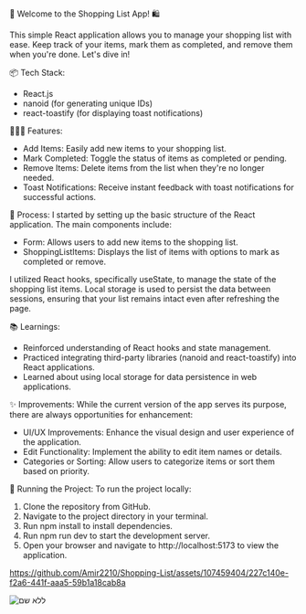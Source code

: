 🎉 Welcome to the Shopping List App! 🛍️

This simple React application allows you to manage your shopping list with ease. Keep track of your items, mark them as completed, and remove them when you're done. Let's dive in!

📦 Tech Stack:
* React.js
* nanoid (for generating unique IDs)
* react-toastify (for displaying toast notifications)

👩🏽‍🍳 Features:
* Add Items: Easily add new items to your shopping list.
* Mark Completed: Toggle the status of items as completed or pending.
* Remove Items: Delete items from the list when they're no longer needed.
* Toast Notifications: Receive instant feedback with toast notifications for successful actions.

💭 Process:
I started by setting up the basic structure of the React application. The main components include:

* Form: Allows users to add new items to the shopping list.
* ShoppingListItems: Displays the list of items with options to mark as completed or remove.

I utilized React hooks, specifically useState, to manage the state of the shopping list items. Local storage is used to persist the data between sessions, ensuring that your list remains intact even after refreshing the page.

📚 Learnings:
* Reinforced understanding of React hooks and state management.
* Practiced integrating third-party libraries (nanoid and react-toastify) into React applications.
* Learned about using local storage for data persistence in web applications.

✨ Improvements:
While the current version of the app serves its purpose, there are always opportunities for enhancement:

* UI/UX Improvements: Enhance the visual design and user experience of the application.
* Edit Functionality: Implement the ability to edit item names or details.
* Categories or Sorting: Allow users to categorize items or sort them based on priority.

🚦 Running the Project: To run the project locally:

1. Clone the repository from GitHub.
2. Navigate to the project directory in your terminal.
3. Run npm install to install dependencies.
4. Run npm run dev to start the development server.
5. Open your browser and navigate to http://localhost:5173 to view the application.

https://github.com/Amir2210/Shopping-List/assets/107459404/227c140e-f2a6-441f-aaa5-59b1a18cab8a


![ללא שם](https://github.com/Amir2210/Shopping-List/assets/107459404/e13e844e-7160-4ae0-af92-18774372cd7a)

